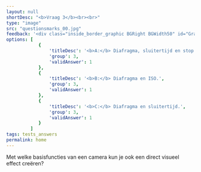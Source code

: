 ```yaml
---
layout: null
shortDesc: "<b>Vraag 3</b><br><br>"
type: "image"
src: "questionsmarks_00.jpg"
feedback: '<div class="inside_border_graphic BGRight BGWidth50" id="GraphicFrame"><div id="FBBackdrop" class="feedback50" style="visibility: inherit;"><div id="FBField" class="field_text_feedback fbfield"><br>C is het juiste antwoord.<br><br><p>Met het instellen van het diafragma en de sluitertijd kun je bepaalde onderwerpen de aandacht laten trekken in je foto en daarmee bepalen naar welk deel van de foto de aandacht van de kijker het eerst wordt getrokken.</p><br> </div></div></div>'
options: [
            {
                'titleDesc': '<b>A:</b> Diafragma, sluitertijd en stop.',
                'group': 3,
                'validAnswer': 1
            },
            {
                'titleDesc': '<b>B:</b> Diafragma en ISO.',
                'group': 3,
                'validAnswer': 1
            },
            {
                'titleDesc': '<b>C:</b> Diafragma en sluitertijd.',
                'group': 3,
                'validAnswer': 1
            }
         ]
tags: tests_answers
permalink: home
---
```


Met welke basisfuncties van een camera kun je ook een direct visueel effect creëren?